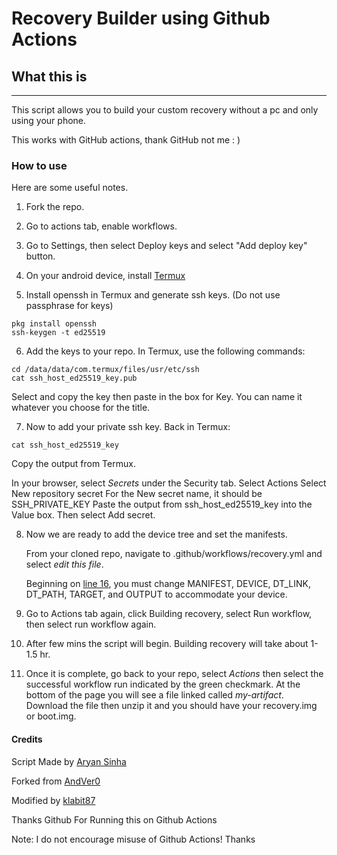 # Recovery Builder using Github Actions #

## What this is ##
--------------------------------------------------------------------------------------------
This script allows you to build your custom recovery without a pc and only using your phone. 

This works with GitHub actions, thank GitHub not me : )

### How to use ###

Here are some useful notes.

1. Fork the repo.

2. Go to actions tab, enable workflows.

3. Go to Settings, then select Deploy keys and select "Add deploy key" button.

4. On your android device, install [Termux](https://github.com/termux/termux-app/releases)

5. Install openssh in Termux and generate ssh keys. (Do not use passphrase for keys)
```
pkg install openssh
ssh-keygen -t ed25519
```
6. Add the keys to your repo. In Termux, use the following commands:
```
cd /data/data/com.termux/files/usr/etc/ssh
cat ssh_host_ed25519_key.pub
```
  Select and copy the key then paste in the box for Key.
  You can name it whatever you choose for the title.

7. Now to add your private ssh key. Back in Termux:
```
cat ssh_host_ed25519_key
```
   Copy the output from Termux.

   In your browser, select *Secrets* under the Security tab.
   Select Actions
   Select New repository secret
   For the New secret name, it should be SSH_PRIVATE_KEY
   Paste the output from ssh_host_ed25519_key into the Value box.
   Then select Add secret.

8. Now we are ready to add the device tree and set the manifests.

   From your cloned repo, navigate to .github/workflows/recovery.yml and select *edit this file*.
   
   Beginning on [line 16](https://github.com/klabit87/Recovery-Builder/blob/adb0b4b5323986185430c52c2642fb34cb87bbf9/.github/workflows/recovery.yml#L16), you must change MANIFEST, DEVICE, DT_LINK, DT_PATH, TARGET, and OUTPUT to accommodate your device.

8. Go to Actions tab again, click Building recovery, select Run workflow, then select run workflow again.

9. After few mins the script will begin.
   Building recovery will take about 1-1.5 hr.

10. Once it is complete, go back to your repo, select *Actions* then select the successful workflow run indicated by the green checkmark.
    At the bottom of the page you will see a file linked called *my-artifact*.
    Download the file then unzip it and you should have your recovery.img or boot.img.


#### Credits ####

Script Made by [Aryan Sinha](https://github.com/techyminati)

Forked from [AndVer0](https://github.com/AndVer0)

Modified by [klabit87](https://github.com/klabit87)

Thanks Github For Running this on Github Actions



Note: I do not encourage misuse of Github Actions! Thanks

